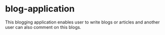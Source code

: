 # blog-application
This blogging application enables user to write blogs or articles and another user can also comment on this blogs.
